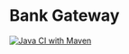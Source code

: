 # Bank Gateway
[![Java CI with Maven](https://github.com/Coderic/org.coderic.bank.gateway/actions/workflows/test.yml/badge.svg)](https://github.com/Coderic/org.coderic.bank.gateway/actions/workflows/test.yml)
